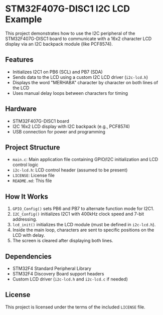 # STM32F407G-DISC1 I2C LCD Example

This project demonstrates how to use the I2C peripheral of the STM32F407G-DISC1 board to communicate with a 16x2 character LCD display via an I2C backpack module (like PCF8574).

## Features

- Initializes I2C1 on PB6 (SCL) and PB7 (SDA)
- Sends data to the LCD using a custom I2C LCD driver (`i2c-lcd.h`)
- Displays the word "MERHABA" character by character on both lines of the LCD
- Uses manual delay loops between characters for timing

## Hardware

- STM32F407G-DISC1 board
- I2C 16x2 LCD display with I2C backpack (e.g., PCF8574)
- USB connection for power and programming

## Project Structure

- `main.c`: Main application file containing GPIO/I2C initialization and LCD control logic
- `i2c-lcd.h`: LCD control header (assumed to be present)
- `LICENSE`: License file
- `README.md`: This file

## How It Works

1. `GPIO_Config()` sets PB6 and PB7 to alternate function mode for I2C1.
2. `I2C_Config()` initializes I2C1 with 400kHz clock speed and 7-bit addressing.
3. `lcd_init()` initializes the LCD module (must be defined in `i2c-lcd.h`).
4. Inside the main loop, characters are sent to specific positions on the LCD with delay.
5. The screen is cleared after displaying both lines.

## Dependencies

- STM32F4 Standard Peripheral Library
- STM32F4 Discovery Board support headers
- Custom LCD driver (`i2c-lcd.h` and `i2c-lcd.c` if needed)

## License

This project is licensed under the terms of the included `LICENSE` file.
